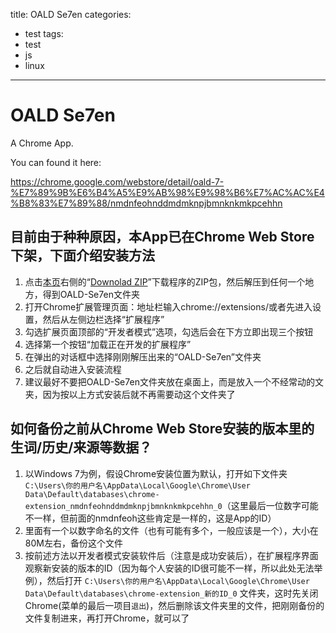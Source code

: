 title: OALD Se7en
categories:
- test
tags:
- test
- js
- linux
---
# OALD Se7en

A Chrome App.

You can found it here:

https://chrome.google.com/webstore/detail/oald-7-%E7%89%9B%E6%B4%A5%E9%AB%98%E9%98%B6%E7%AC%AC%E4%B8%83%E7%89%88/nmdnfeohnddmdmknpjbmnknkmkpcehhn

## 目前由于种种原因，本App已在Chrome Web Store下架，下面介绍安装方法

1. 点击[本页](https://github.com/xieranmaya/OALD-Se7en)右侧的“[Downolad ZIP](https://github.com/xieranmaya/OALD-Se7en/archive/master.zip)”下载程序的ZIP包，然后解压到任何一个地方，得到OALD-Se7en文件夹
2. 打开Chrome扩展管理页面：地址栏输入chrome://extensions/或者先进入设置，然后从左侧边栏选择“扩展程序”
3. 勾选扩展页面顶部的“开发者模式”选项，勾选后会在下方立即出现三个按钮
4. 选择第一个按钮“加载正在开发的扩展程序”
5. 在弹出的对话框中选择刚刚解压出来的“OALD-Se7en”文件夹
6. 之后就自动进入安装流程
7. 建议最好不要把OALD-Se7en文件夹放在桌面上，而是放入一个不经常动的文夹，因为按以上方式安装后就不再需要动这个文件夹了



## 如何备份之前从Chrome Web Store安装的版本里的生词/历史/来源等数据？

1. 以Windows 7为例，假设Chrome安装位置为默认，打开如下文件夹
`C:\Users\你的用户名\AppData\Local\Google\Chrome\User Data\Default\databases\chrome-extension_nmdnfeohnddmdmknpjbmnknkmkpcehhn_0`（这里最后一位数字可能不一样，但前面的nmdnfeoh这些肯定是一样的，这是App的ID）
2. 里面有一个以数字命名的文件（也有可能有多个，一般应该是一个），大小在80M左右，备份这个文件
3. 按前述方法以开发者模式安装软件后（注意是成功安装后），在扩展程序界面观察新安装的版本的ID（因为每个人安装的ID很可能不一样，所以此处无法举例），然后打开 `C:\Users\你的用户名\AppData\Local\Google\Chrome\User Data\Default\databases\chrome-extension_新的ID_0` 文件夹，这时先关闭Chrome(菜单的最后一项目`退出`)，然后删除该文件夹里的文件，把刚刚备份的文件复制进来，再打开Chrome，就可以了

